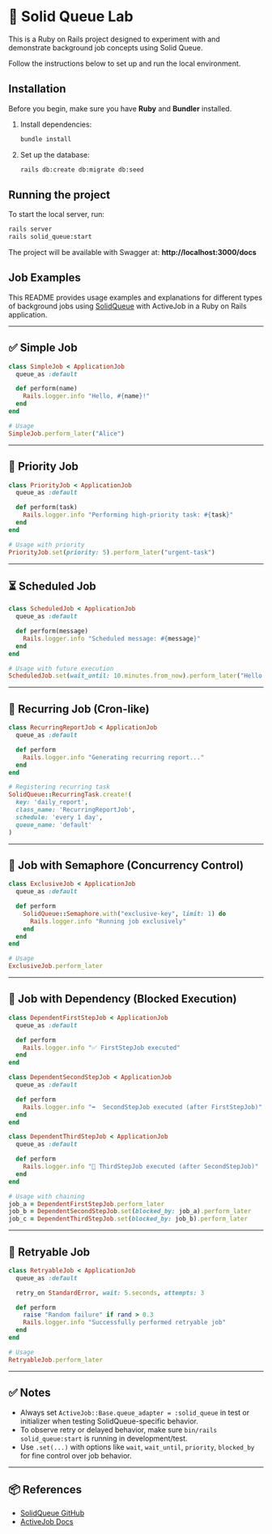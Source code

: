 # 🚀 Solid Queue Lab

This is a Ruby on Rails project designed to experiment with and demonstrate background job concepts using Solid Queue.

Follow the instructions below to set up and run the local environment.

## Installation

Before you begin, make sure you have **Ruby** and **Bundler** installed.

1. Install dependencies:
   ```sh
   bundle install
   ```

2. Set up the database:
   ```sh
   rails db:create db:migrate db:seed
   ```

## Running the project

To start the local server, run:

```sh
rails server
rails solid_queue:start
```

The project will be available with Swagger at: **http://localhost:3000/docs**



## Job Examples

This README provides usage examples and explanations for different types of background jobs using [SolidQueue](https://github.com/rails/solid_queue) with ActiveJob in a Ruby on Rails application.

---

## ✅ Simple Job
```ruby
class SimpleJob < ApplicationJob
  queue_as :default

  def perform(name)
    Rails.logger.info "Hello, #{name}!"
  end
end

# Usage
SimpleJob.perform_later("Alice")
```

---

## 🔼 Priority Job
```ruby
class PriorityJob < ApplicationJob
  queue_as :default

  def perform(task)
    Rails.logger.info "Performing high-priority task: #{task}"
  end
end

# Usage with priority
PriorityJob.set(priority: 5).perform_later("urgent-task")
```

---

## ⏳ Scheduled Job
```ruby
class ScheduledJob < ApplicationJob
  queue_as :default

  def perform(message)
    Rails.logger.info "Scheduled message: #{message}"
  end
end

# Usage with future execution
ScheduledJob.set(wait_until: 10.minutes.from_now).perform_later("Hello in 10 minutes")
```

---

## 🔁 Recurring Job (Cron-like)
```ruby
class RecurringReportJob < ApplicationJob
  queue_as :default

  def perform
    Rails.logger.info "Generating recurring report..."
  end
end

# Registering recurring task
SolidQueue::RecurringTask.create!(
  key: 'daily_report',
  class_name: 'RecurringReportJob',
  schedule: 'every 1 day',
  queue_name: 'default'
)
```

---

## 🚦 Job with Semaphore (Concurrency Control)
```ruby
class ExclusiveJob < ApplicationJob
  queue_as :default

  def perform
    SolidQueue::Semaphore.with("exclusive-key", limit: 1) do
      Rails.logger.info "Running job exclusively"
    end
  end
end

# Usage
ExclusiveJob.perform_later
```

---

## 🔗 Job with Dependency (Blocked Execution)
```ruby
class DependentFirstStepJob < ApplicationJob
  queue_as :default

  def perform
    Rails.logger.info "✅ FirstStepJob executed"
  end
end

class DependentSecondStepJob < ApplicationJob
  queue_as :default

  def perform
    Rails.logger.info "➡️  SecondStepJob executed (after FirstStepJob)"
  end
end

class DependentThirdStepJob < ApplicationJob
  queue_as :default

  def perform
    Rails.logger.info "🏁 ThirdStepJob executed (after SecondStepJob)"
  end
end

# Usage with chaining
job_a = DependentFirstStepJob.perform_later
job_b = DependentSecondStepJob.set(blocked_by: job_a).perform_later
job_c = DependentThirdStepJob.set(blocked_by: job_b).perform_later
```

---

## 🔁 Retryable Job
```ruby
class RetryableJob < ApplicationJob
  queue_as :default

  retry_on StandardError, wait: 5.seconds, attempts: 3

  def perform
    raise "Random failure" if rand > 0.3
    Rails.logger.info "Successfully performed retryable job"
  end
end

# Usage
RetryableJob.perform_later
```

---

## ✅ Notes
- Always set `ActiveJob::Base.queue_adapter = :solid_queue` in test or initializer when testing SolidQueue-specific behavior.
- To observe retry or delayed behavior, make sure `bin/rails solid_queue:start` is running in development/test.
- Use `.set(...)` with options like `wait`, `wait_until`, `priority`, `blocked_by` for fine control over job behavior.

---

## 📦 References
- [SolidQueue GitHub](https://github.com/rails/solid_queue)
- [ActiveJob Docs](https://guides.rubyonrails.org/active_job_basics.html)

